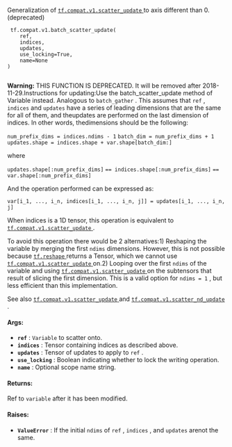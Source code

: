 Generalization of [ `tf.compat.v1.scatter_update` ](https://tensorflow.google.cn/api_docs/python/tf/compat/v1/scatter_update) to axis different than 0. (deprecated)

```
 tf.compat.v1.batch_scatter_update(
    ref,
    indices,
    updates,
    use_locking=True,
    name=None
)
 
```


**Warning:**  THIS FUNCTION IS DEPRECATED. It will be removed after 2018-11-29.Instructions for updating:Use the batch_scatter_update method of Variable instead.
Analogous to  `batch_gather` . This assumes that  `ref` ,  `indices`  and  `updates` have a series of leading dimensions that are the same for all of them, and theupdates are performed on the last dimension of indices. In other words, thedimensions should be the following:

 `num_prefix_dims = indices.ndims - 1`  `batch_dim = num_prefix_dims + 1`  `updates.shape = indices.shape + var.shape[batch_dim:]` 

where

 `updates.shape[:num_prefix_dims]`  `== indices.shape[:num_prefix_dims]`  `== var.shape[:num_prefix_dims]` 

And the operation performed can be expressed as:

 `var[i_1, ..., i_n, indices[i_1, ..., i_n, j]] = updates[i_1, ..., i_n, j]` 

When indices is a 1D tensor, this operation is equivalent to[ `tf.compat.v1.scatter_update` ](https://tensorflow.google.cn/api_docs/python/tf/compat/v1/scatter_update).

To avoid this operation there would be 2 alternatives:1) Reshaping the variable by merging the first  `ndims`  dimensions. However,   this is not possible because [ `tf.reshape` ](https://tensorflow.google.cn/api_docs/python/tf/reshape) returns a Tensor, which we   cannot use [ `tf.compat.v1.scatter_update` ](https://tensorflow.google.cn/api_docs/python/tf/compat/v1/scatter_update) on.2) Looping over the first  `ndims`  of the variable and using   [ `tf.compat.v1.scatter_update` ](https://tensorflow.google.cn/api_docs/python/tf/compat/v1/scatter_update) on the subtensors that result of slicing the   first   dimension. This is a valid option for  `ndims = 1` , but less efficient than   this implementation.

See also [ `tf.compat.v1.scatter_update` ](https://tensorflow.google.cn/api_docs/python/tf/compat/v1/scatter_update) and [ `tf.compat.v1.scatter_nd_update` ](https://tensorflow.google.cn/api_docs/python/tf/compat/v1/scatter_nd_update).

#### Args:
- **`ref`** :  `Variable`  to scatter onto.
- **`indices`** : Tensor containing indices as described above.
- **`updates`** : Tensor of updates to apply to  `ref` .
- **`use_locking`** : Boolean indicating whether to lock the writing operation.
- **`name`** : Optional scope name string.


#### Returns:
Ref to  `variable`  after it has been modified.

#### Raises:
- **`ValueError`** : If the initial  `ndims`  of  `ref` ,  `indices` , and  `updates`  arenot the same.
